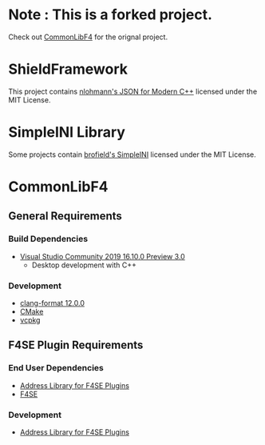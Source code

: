 # Note : This is a forked project. 
Check out [CommonLibF4](https://github.com/Ryan-rsm-McKenzie/CommonLibF4) for the orignal project.


# ShieldFramework

This project contains [nlohmann's JSON for Modern C++](https://github.com/nlohmann/json) licensed under the MIT License.

# SimpleINI Library

Some projects contain [brofield's SimpleINI](https://github.com/brofield/simpleini) licensed under the MIT License.

# CommonLibF4

## General Requirements

### Build Dependencies
* [Visual Studio Community 2019 16.10.0 Preview 3.0](https://visualstudio.microsoft.com/vs/preview/)
	* Desktop development with C++

### Development
* [clang-format 12.0.0](https://github.com/llvm/llvm-project/releases)
* [CMake](https://cmake.org/)
* [vcpkg](https://github.com/microsoft/vcpkg)

## F4SE Plugin Requirements

### End User Dependencies
* [Address Library for F4SE Plugins](https://www.nexusmods.com/fallout4/mods/47327)
* [F4SE](https://f4se.silverlock.org/)

### Development
* [Address Library for F4SE Plugins](https://www.nexusmods.com/fallout4/mods/47327)
